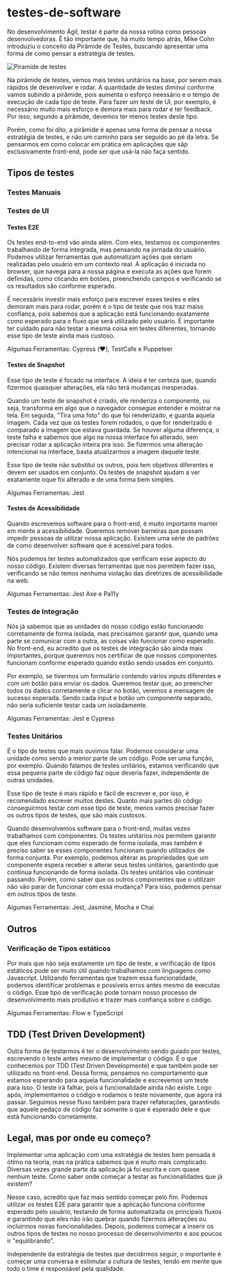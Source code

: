 # testes-de-software

No desenvolvimento Ágil, testar é parte da nossa rotina como pessoas desenvolvedoras. È tão importante que, há muito tempo atrás, Mike Cohn introduziu o conceito da Pirâmide de Testes, buscando apresentar uma forma de como pensar a estratégia de testes.

![Piramide de testes](https://res.cloudinary.com/practicaldev/image/fetch/s--BuF5otLs--/c_limit%2Cf_auto%2Cfl_progressive%2Cq_auto%2Cw_880/https://dev-to-uploads.s3.amazonaws.com/i/inn0v523cch7npqrgwl6.png)

Na pirâmide de testes, vemos mais testes unitários na base, por serem mais rápidos de desenvolver e rodar. A quantidade de testes diminui conforme vamos subindo a pirâmide, pois aumenta o esforço neessário e o tempo de execução de cada tipo de teste. Para fazer um teste de UI, por exemplo, é necessário muito mais esforço e demora mais para rodar e ter feedback. Por isso, segundo a pirâmide, devemos ter menos testes deste tipo.

Porém, como foi dito, a pirâmide é apenas uma forma de pensar a nossa estratégia de testes, e não um caminho para ser seguido ao pé da letra. Se pensarmos em como colocar em prática em aplicações que sãp exclusivamente front-end, pode ser que usá-la não faça sentido.

## Tipos de testes

### Testes Manuais

### Testes de UI

#### Testes E2E

Os testes end-to-end vão ainda além. Com eles, testamos os componentes trabalhando de forma integrada, mas pensando na jornada do usuário. Podemos utilizar ferramentas que automatizam ações que seriam realizadas pelo usuário em um contexto real. A aplicação é iniciada no browser, que navega para a nossa página e executa as ações que forem definidas, como clicando em botões, preenchendo campos e verificando se os resultados são conforme esperado.

É necessário investir mais esforço para escrever esses testes e eles demoram mais para rodar, porém é o tipo de teste que nos traz maiss confiança, pois sabemos que a aplicação está funcionando exatamente como esperado para o fluxo que será utilizado pelo usuário. É importante ter cuidado para não testar a mesma coisa em testes diferentes, tornando esse tipo de teste ainda mais custoso.

Algumas Ferramentas: Cypress (❤️), TestCafe e Puppeteer

#### Testes de Snapshot

Esse tipo de teste é focado na interface. A ideia é ter certeza que, quando fizermos quaisquer alterações, ela não terá mudanças inesperadas.

Quando um teste de snapshot é criado, ele renderiza o componente, ou seja, transforma em algo que o navegador consegue entender e mostrar na tela. Em seguida, "Tira uma foto" do que foi renderizado, e guarda aquela imagem. Cada vez que os testes forem rodados, o que for renderizado é comparado a imagem que estava guardada. Se houver alguma diferença, o teste falha e sabemos que algo na nossa interface foi alterado, sem precisar rodar a aplicação inteira pra isso. Se fizermos uma alteração intencional na interface, basta atualizarmos a imagem daquele teste. 

Esse tipo de teste não substitui os outros, pois tem objetivos diferentes e devem ser usados em conjunto. Os testes de snapshot ajudam a ver exatamente oque foi alterado e de uma forma bem simples.

Algumas Ferramentas: Jest

#### Testes de Acessibilidade

Quando escrevemos software para o front-end, é muito importante manter em mente a acessibilidade. Queremos remover barreiras que possam impedir pessoas de utilizar nossa aplicação. Existem uma série de padrôes de como desenvolver software que é acessível para todos.

Nós podemos ter testes automatizados que verificam esse aspecto do nosso código. Existem diversas ferramentas que nos permitem fazer isso, verificando se não temos nenhuma violação das diretrizes de acessibilidade na web.

Algumas Ferramentas: Jest Axe e Pa11y

### Testes de Integração

Nós já sabemos que as unidades do nosso código estão funcionando corretamente de forma isolada, mas precisamos garantir que, quando uma parte se comunicar com a outra, as coisas vão funcionar como esperado. No front-end, eu acredito que os testes de integração são ainda mais importantes, porque queremos nos certificar de que nossos componentes funcionam conforme esperado quando estão sendo usados em conjunto.

Por exemplo, se tivermos um formulário contendo vários inputs diferentes e com um botão para enviar os dados. Queremos testar que, ao preencher todos os dados corretamente e clicar no botão, veremos a mensagem de sucesso esperada. Sendo cada input e botão um componente separado, não seria suficiente testar cada um isoladamente.

Algumas Ferramentas: Jest e Cypress

### Testes Unitários

É o tipo de testes que mais ouvimos falar. Podemos considerar uma unidade como sendo a menor parte de um código. Pode ser uma função, por exemplo. Quando falamos de testes unitários, estamos verificando que essa pequena parte de código faz oque deveria fazer, independente de outras unidades.

Esse tipo de teste é mais rápido e fácil de escrever e, por isso, é recomendado escrever muitos destes. Quanto mais partes do código conseguirmos testar com esse tipo de teste, menos vamos precisar fazer os outros tipos de testes, que são mais custosos.

Quando desenvolvemos software para o front-end, muitas vezes trabalhamos com componentes. Os testes unitários nos permitem garantir que eles funcionam como esperado de forma isolada, mas também é preciso saber se esses componentes funcionam quando utilizados de forma conjunta. Por exemplo, podemos alterar as propriedades que um componente espera receber e alterar seus testes unitários, garantindo que continua funcionando de forma isolada. Os testes unitários vão continuar passando. Porém, como saber que os outros componentes que o utilizam não vão parar de funcionar com essa mudança? Para isso, podemos pensar em outros tipos de teste.

Algumas Ferramentas: Jest, Jasmine, Mocha e Chai

## Outros

### Verificação de Tipos estáticos

Por mais que não seja exatamente um tipo de teste, a verificação de tipos estáticos pode ser muito útil quando trabalhamos com linguagens como Javascript. Utilizando ferramentas que trazem essa funcionalidade, podemos identificar problemas e possíveis erros antes mesmo de executas o código. Esse tipo de verificação pode tornarn nosso processo de desenvolvimento mais produtivo e trazer mais confiança sobre o código.

Algumas Ferramentas: Flow e TypeScript

## TDD (Test Driven Development)

Outra forma de testarmos é ter o desenvolvimento sendo guiado por testes, escrevendo o teste antes mesmo de implementar o código. É o que conhecemos por TDD (Test Driven Developmente) e que também pode ser utilizado no front-end. Dessa forma, pensamos no comportamento que estamos esperando para aquela funcionalidade e escrevemos um teste para isso. O teste irá falhar, pois a funcionalidade ainda não existe. Logo após, implementamos o código e rodamos o teste novamente, que agora irá passar. Seguimos nesse fluxo também para trazer refatorações, garantindo que aquele pedaço de código faz somente o que é esperado dele e que está funcionando corretamente.

## Legal, mas por onde eu começo?

Implementar uma aplicação com uma estratégia de testes bem pensada é ótimo na teoria, mas na prática sabemos que é muito mais complicado. Diversas vezes grande parte da aplicação já foi escrita e com quase nenhum teste. Como saber onde começar a testar as funcionalidades que já existem?

Nesse caso, acredito que faz mais sentido começar pelo fim. Podemos utilizar os testes E2E para garantir que a aplicação funciona conforme esperado pelo usuário, testando de forma automatizada os principais fluxos e garantindo que eles não irão quebrar quando fizermos alterações ou incluirmos novas funcionalidades. Depois, podemos começar a inserir os outros tipos de testes no nosso processo de desenvolvimento e aos poucos ir "equilibrando".

Independente da estratégia de testes que decidirmos seguir, o importante é começar uma conversa e estimular a cultura de testes, tendo em mente que todo o time é responsável pela qualidade.